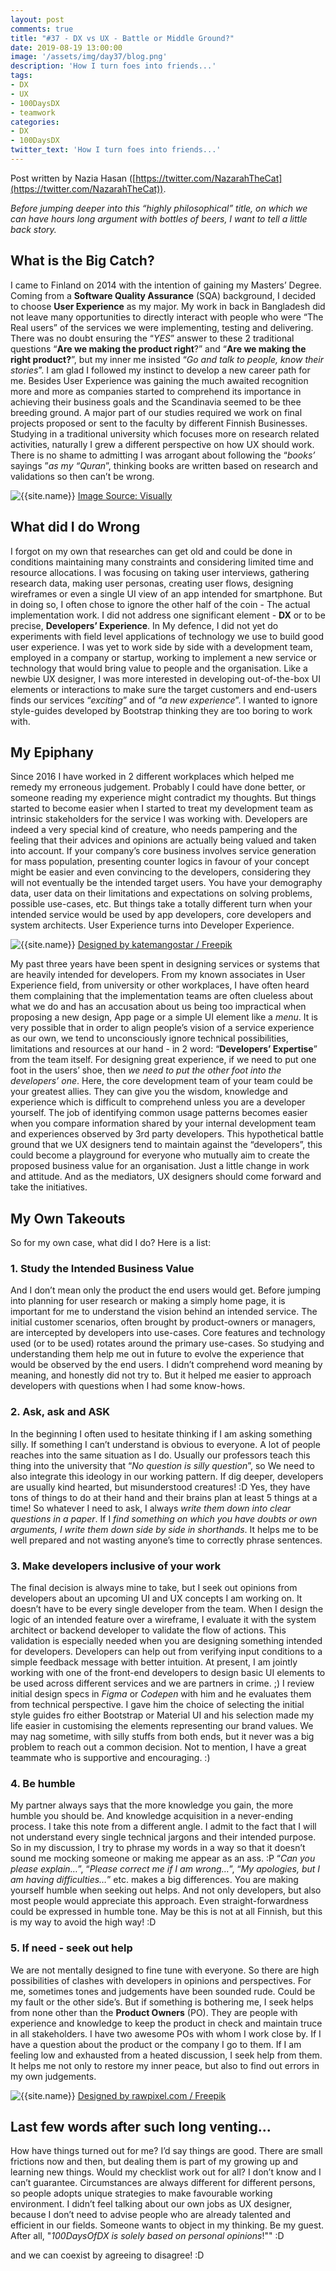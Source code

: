 ```yaml
---
layout: post
comments: true
title: "#37 - DX vs UX - Battle or Middle Ground?"
date: 2019-08-19 13:00:00
image: '/assets/img/day37/blog.png'
description: 'How I turn foes into friends...'
tags:
- DX
- UX
- 100DaysDX
- teamwork
categories:
- DX
- 100DaysDX
twitter_text: 'How I turn foes into friends...'
---
```


Post written by Nazia Hasan ([https://twitter.com/NazarahTheCat](https://twitter.com/NazarahTheCat)). 

_Before jumping deeper into this “highly philosophical” title, on which we can have hours long argument with bottles of beers, I want to tell a little back story._

## What is the Big Catch?

I came to Finland on 2014 with the intention of gaining my Masters’ Degree. Coming from a **Software Quality Assurance** (SQA) background, I decided to choose **User Experience** as my major. My work in back in Bangladesh did not leave many opportunities to directly interact with people who were “The Real users” of the services we were implementing, testing and delivering. There was no doubt ensuring the “_YES_” answer to these 2 traditional questions “**Are we making the product right**?” and “**Are we making the right product?**”, but my inner me insisted “_Go and talk to people, know their stories_”. I am glad I followed my instinct to develop a new career path for me. Besides User Experience was gaining the much awaited recognition more and more as companies started to comprehend its importance in achieving their business goals and the Scandinavia seemed to be thee breeding ground. A major part of our studies required we work on final projects proposed or sent to the faculty by different Finnish Businesses. Studying in a traditional university which focuses more on research related activities, naturally I grew a different perspective on how UX should work. There is no shame to admitting I was arrogant about following the “_books’_ sayings ”_as my “Quran_”, thinking books are written based on research and validations so then can’t be wrong.

<img itemprop="image" src="{{site.baseurl}}/assets/img/day37/dx-vs-ux.jpg" alt="{{site.name}}">
<a href="https://visual.ly/community/infographic/technology/web-designer-vs-web-developer">Image Source: Visually</a>

## What did I do Wrong

I forgot on my own that researches can get old and could be done in conditions maintaining many constraints and considering limited time and resource allocations. I was focusing on taking user interviews, gathering research data, making user personas, creating user flows, designing wireframes or even a single UI view of an app intended for smartphone. But in doing so, I often chose to ignore the other half of the coin - The actual implementation work. I did not address one significant element - **DX** or to be precise, **Developers’ Experience**. In My defence, I did not yet do experiments with field level applications of technology we use to build good user experience. I was yet to work side by side with a development team, employed in a company or startup, working to implement a new service or technology that would bring value to people and the organisation. Like a newbie UX designer, I was more interested in developing out-of-the-box UI elements or interactions to make sure the target customers and end-users finds our services “_exciting_” and of “_a new experience_”. I wanted to ignore style-guides developed by Bootstrap thinking they are too boring to work with.

## My Epiphany

Since 2016 I have worked in 2 different workplaces which helped me remedy my erroneous judgement. Probably I could have done better, or someone reading my experience might contradict my thoughts. But things started to become easier when I started to treat my development team as intrinsic stakeholders for the service I was working with. Developers are indeed a very special kind of creature, who needs  pampering and the feeling that their advices and opinions are actually being valued and taken into account. If your company’s core business involves service generation for mass population, presenting counter logics in favour of your concept might be easier and even convincing to the developers, considering they will not eventually be the intended target users. You have your demography data, user data on their limitations and expectations on solving problems, possible use-cases, etc. But things take a totally different turn when your intended service would be used by app developers, core developers and system architects. User Experience turns into Developer Experience.

<img itemprop="image" src="{{site.baseurl}}/assets/img/day37/epiphany.jpg" alt="{{site.name}}">
<a href="http://www.freepik.com">Designed by katemangostar / Freepik</a>

My past three years have been spent in designing services or systems that are heavily intended for developers. From my known associates in User Experience field, from university or other workplaces, I have often heard them complaining that the implementation teams are often clueless about what we do and has an accusation about us being too impractical when proposing a new design, App page or a simple UI element like a _menu_.  It is very possible that in order to align people’s vision of a service experience as our own, we tend to unconsciously ignore technical possibilities, limitations and resources at our hand - in 2 word: “**Developers’ Expertise**” from the team itself. For designing great experience, if we need to put one foot in the users’ shoe, then _we need to put the other foot into the developers’ one_. Here, the core development team of your team could be your greatest allies. They can give you the wisdom, knowledge and experience which is difficult to comprehend unless you are a developer yourself. The job of identifying common usage patterns becomes easier when you compare information shared by your internal development team and experiences observed by 3rd party developers. This hypothetical battle ground that we UX designers tend to maintain against the “developers”, this could become a playground for everyone who mutually aim to create the proposed business value for an organisation. Just a little change in work and attitude. And as the mediators, UX designers should come forward and take the initiatives.



## My Own Takeouts

So for my own case, what did I do? Here is a list:

### 1. Study the Intended Business Value



And I don’t mean only the product the end users would get. Before jumping into planning for user research or making a simply home page, it is important for me to understand the vision behind an intended service. The initial customer scenarios, often brought by product-owners or managers, are intercepted by developers into use-cases. Core features and technology used (or to  be used) rotates around the primary use-cases. So studying and understanding them help me out in future to evolve the experience that would be observed by the end users. I didn’t comprehend word meaning by meaning, and honestly did not try to. But it helped me easier to approach developers with questions when I had some know-hows.

### 2. Ask, ask and ASK
In the beginning I often used to hesitate thinking if I am asking something silly. If something I can’t understand is obvious to everyone. A lot of people reaches into the same situation as I do. Usually our professors teach this thing into the university that “*No question is silly question*”, so We need to also integrate this ideology in our working pattern. If dig deeper, developers are usually kind hearted, but misunderstood creatures! :D Yes, they have tons of things to do at their hand and their brains plan at least 5 things at a time! So whatever I need to ask, I always _write them down into clear questions in a paper_. If I _find something on which you have doubts or own arguments, I write them down side by side in shorthands_. It helps me to be well prepared and not wasting anyone’s time to correctly phrase sentences.

### 3. Make developers inclusive of your work
The final decision is always mine to take, but I seek out opinions from developers about an upcoming UI and UX concepts I am working on. It doesn’t have to be every single developer from the team. When I design the logic of an intended feature over a wireframe, I evaluate it with the system architect or backend developer to validate the flow of actions. This validation is especially needed when you are designing something intended for developers. Developers can help out from verifying input conditions to a simple feedback message with better intuition. At present, I am jointly working with one of the front-end developers to design basic UI elements to be used across different services and we are partners in crime. ;)  I review initial design specs in _Figma_ or _Codepen_ with him and he evaluates them from technical perspective. I gave him the choice of selecting the initial style guides fro either Bootstrap or Material UI and his selection made my life easier in customising the elements representing our brand values. We may nag sometime, with silly stuffs from both ends, but it never was a big problem to reach out a common decision. Not to mention, I have a great teammate who is supportive and encouraging. :)

### 4. Be humble
My partner always says that the more knowledge you gain, the more humble you should be. And knowledge acquisition in a never-ending process. I take this note from a different angle. I admit to the fact that I will not understand every single technical jargons and their intended purpose. So in my discussion, I try to phrase my words in a way so that it  doesn’t sound me mocking someone or making me appear as an ass. :P “_Can you please explain…_”, “_Please correct me if I am wrong…_”, “_My apologies, but I am having difficulties…_” etc. makes a big differences. You are making yourself humble when seeking out helps. And not only developers, but also most people would appreciate this approach. Even straight-forwardness could be expressed in humble tone. May be this is not at all Finnish, but this is my way to avoid the high way! :D

### 5. If need - seek out help
We are not mentally designed to fine tune with everyone. So there are high possibilities of clashes with developers in opinions and perspectives. For me, sometimes tones and judgements have been sounded rude. Could be my fault or the other side’s. But if something is bothering me, I seek helps from none other than the **Product Owners** (PO). They are people with experience and knowledge to keep the product in check and maintain truce in all stakeholders. I have two awesome POs with whom I work close by. If I have a question about the product or the company I go to them. If I am feeling low and exhausted from a heated discussion, I seek help from them. It helps me not only to restore my inner peace, but also to find out errors in my own judgements.

<img itemprop="image" src="/assets/img/day37/happiness.jpg" alt="{{site.name}}">
<a href="http://www.freepik.com">Designed by rawpixel.com / Freepik</a>

## Last few words after such long venting...
How have things turned out for me? I’d say things are good. There are small frictions now and then, but dealing them is part of my growing up and learning new things. Would my checklist work out for all? I don’t know and I can’t guarantee. Circumstances are always different for different persons, so people adopts unique strategies to make favourable working environment. I didn’t feel talking about our own jobs as UX designer, because I don’t need to advise people who are already talented and efficient in our fields. Someone wants to object in my thinking. Be my guest. After all, "_100DaysOfDX is solely based on personal opinions_!"" :D

and we can coexist by agreeing to disagree! :D

